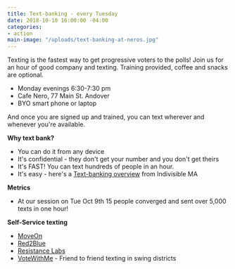 ```yaml
---
title: Text-banking - every Tuesday
date: 2018-10-10 16:00:00 -04:00
categories:
- action
main-image: "/uploads/text-banking-at-neros.jpg"
---
```


Texting is the fastest way to get progressive voters to the polls! Join us for an hour of good company and texting. Training provided, coffee and snacks are optional.
* Monday evenings 6:30-7:30 pm
* Cafe Nero, 77 Main St. Andover
* BYO smart phone or laptop

And once you are signed up and trained, you can text wherever and whenever you're available. 

**Why text bank?**
* You can do it from any device
* It's confidential - they don't get your number and you don't get theirs
* It's FAST! You can text hundreds of people in an hour.
* It's easy - here's a [Text-banking overview](https://www.indivisible-ma.org/training-texting) from Indivisible MA

**Metrics**
* At our session on Tue Oct 9th 15 people converged and sent over 5,000 texts in one hour! 

**Self-Service texting**
* [MoveOn](https://bit.ly/2Iu0Wsa)
* [Red2Blue](https://red2blue.org/texting/)
* [Resistance Labs](https://resistancelabs.com/volunteer)
* [VoteWithMe](https://votewithme.us/) - Friend to friend texting in swing districts